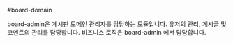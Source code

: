 #board-domain

board-admin은 게시판 도메인 관리자를 담당하는 모듈입니다.
유저의 관리, 게시글 및 코멘트의 관리를 담당합니다.
비즈니스 로직은 board-admin 에서 담당합니다.